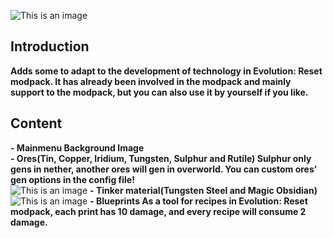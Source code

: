 ![This is an image](https://s1.ax1x.com/2022/07/29/vPQL1P.png)
## Introduction
**Adds some to adapt to the development of technology in Evolution: Reset modpack. It has already been involved in the modpack and mainly support to the modpack, but you can also use it by yourself if you like.**  
## Content  
**- Mainmenu Background Image**  
**- Ores(Tin, Copper, Iridium, Tungsten, Sulphur and Rutile) Sulphur only gens in nether, another ores will gen in overworld. You can custom ores' gen options in the config file!**  
![This is an image](https://s1.ax1x.com/2022/11/15/zAObGD.png)
**- Tinker material(Tungsten Steel and Magic Obsidian)**  
![This is an image](https://s1.ax1x.com/2022/11/15/zAXLkV.png)
**- Blueprints As a tool for recipes in Evolution: Reset modpack, each print has 10 damage, and every recipe will consume 2 damage.**
